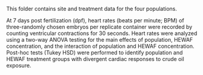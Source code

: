 This folder contains site and treatment data for the four populations.

At 7 days post fertilization (dpf), heart rates (beats per minute; BPM) of three-randomly
chosen embryos per replicate container were recorded by counting ventricular contractions for 30
seconds. Heart rates were analyzed using a two-way ANOVA testing for the main effects of
population, HEWAF concentration, and the interaction of population and HEWAF
concentration. Post-hoc tests (Tukey HSD) were performed to identify population and HEWAF
treatment groups with divergent cardiac responses to crude oil exposure.
